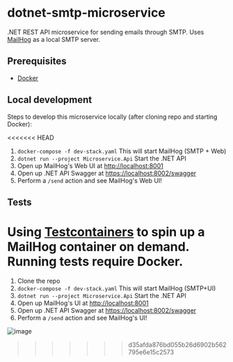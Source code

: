 # dotnet-smtp-microservice

.NET REST API microservice for sending emails through SMTP. Uses [MailHog](https://github.com/mailhog/MailHog) as a local SMTP server.

## Prerequisites

- [Docker](https://www.docker.com/)

## Local development

Steps to develop this microservice locally (after cloning repo and starting Docker):

<<<<<<< HEAD
1. `docker-compose -f dev-stack.yaml` This will start MailHog (SMTP + Web)
2. `dotnet run --project Microservice.Api` Start the .NET API
3. Open up MailHog's Web UI at [http://localhost:8001](http://localhost:8001)
4. Open up .NET API Swagger at [https://localhost:8002/swagger](https://localhost:8002/swagger)
5. Perform a `/send` action and see MailHog's Web UI!

## Tests

Using [Testcontainers](https://github.com/testcontainers/testcontainers-dotnet) to spin up a MailHog container on demand. Running tests require Docker.
=======
1. Clone the repo
2. `docker-compose -f dev-stack.yaml` This will start MailHog (SMTP+UI)
3. `dotnet run --project Microservice.Api` Start the .NET API
4. Open up MailHog's UI at [http://localhost:8001](http://localhost:8001)
5. Open up .NET API Swagger at [https://localhost:8002/swagger](https://localhost:8002/swagger)
6. Perform a `/send` action and see MailHog's UI!

![image](https://user-images.githubusercontent.com/29711974/217379467-1121032f-bd5a-4e9a-b02d-a24b1f2a93e6.png)
>>>>>>> d35afda876bd055b26d6902b562795e6e15c2573
